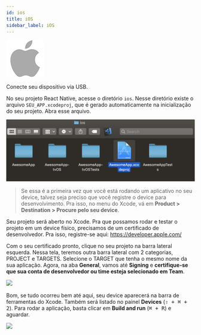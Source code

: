 ```yaml
---
id: ios
title: iOS
sidebar_label: iOS
---
```


![](assets/ios.png)

Conecte seu dispositivo via USB.

No seu projeto React Native, acesse o diretório `ios`. Nesse diretório existe o arquivo `SEU_APP.xcodeproj`, que é gerado automaticamente na inicialização do seu projeto. Abra esse arquivo.

![](assets/ambiente-react-native/usb/ios/1.png)

> Se essa é a primeira vez que você está rodando um aplicativo no seu device, talvez seja preciso que você registre o device para desenvolvimento. Pra isso, no menu do Xcode, vá em **Product > Destination > Procure pelo seu device**.

Seu projeto será aberto no Xcode. Pra que possamos rodar e testar o projeto em um device físico, precisamos de um certificado de desenvolvedor. Pra isso, registre-se aqui: https://developer.apple.com/

Com o seu certificado pronto, clique no seu projeto na barra lateral esquerda. Nessa tela, teremos outra barra lateral com 2 categorias, PROJECT e TARGETS. Selecione o TARGET que tenha o mesmo nome da sua aplicação. Agora, na aba **General**, vamos até **Signing** e **certifique-se que sua conta de desenvolvedor ou time esteja selecionado em Team**.

![](https://facebook.github.io/react-native/docs/assets/RunningOnDeviceCodeSigning.png)

Bom, se tudo ocorreu bem até aqui, seu device aparecerá na barra de ferramentas do Xcode. Também será listado no painel **Devices** (<kbd>⇧ + ⌘ + 2</kbd>). Para rodar a aplicação, basta clicar em **Build and run** (<kbd>⌘ + R</kbd>) e aguardar.

![](https://facebook.github.io/react-native/docs/assets/RunningOnDeviceReady.png)
